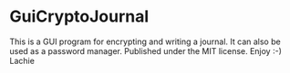 # GuiCryptoJournal

This is a GUI program for encrypting and writing a journal.
It can also be used as a password manager.
Published under the MIT license.
Enjoy :-) 
Lachie
